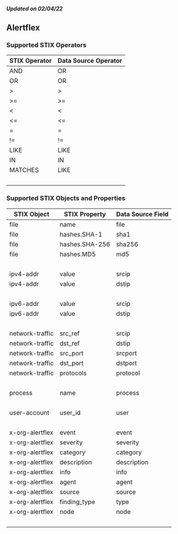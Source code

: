 ##### Updated on 02/04/22
## Alertflex
### Supported STIX Operators
| STIX Operator | Data Source Operator |
|--|--|
| AND | OR |
| OR | OR |
| > | > |
| >= | >= |
| < | < |
| <= | <= |
| = | = |
| != | != |
| LIKE | LIKE |
| IN | IN |
| MATCHES | LIKE |
| <br> | |
### Supported STIX Objects and Properties
| STIX Object | STIX Property | Data Source Field |
|--|--|--|
| file | name | file |
| file | hashes.SHA-1 | sha1 |
| file | hashes.SHA-256 | sha256 |
| file | hashes.MD5 | md5 |
| <br> | | |
| ipv4-addr | value | srcip |
| ipv4-addr | value | dstip |
| <br> | | |
| ipv6-addr | value | srcip |
| ipv6-addr | value | dstip |
| <br> | | |
| network-traffic | src_ref | srcip |
| network-traffic | dst_ref | dstip |
| network-traffic | src_port | srcport |
| network-traffic | dst_port | dstport |
| network-traffic | protocols | protocol |
| <br> | | |
| process | name | process |
| <br> | | |
| user-account | user_id | user |
| <br> | | |
| x-org-alertflex | event | event |
| x-org-alertflex | severity | severity |
| x-org-alertflex | category | category |
| x-org-alertflex | description | description |
| x-org-alertflex | info | info |
| x-org-alertflex | agent | agent |
| x-org-alertflex | source | source |
| x-org-alertflex | finding_type | type |
| x-org-alertflex | node | node |
| <br> | | |
